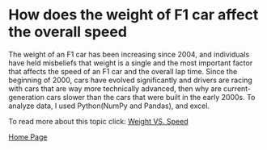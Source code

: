# How does the weight of F1 car affect the overall speed

The weight of an F1 car has been increasing since 2004, and individuals have held misbeliefs that weight is a single and the most important factor that affects the speed of an F1 car and the overall lap time. Since the beginning of 2000, cars have evolved significantly and drivers are racing with cars that are way more technically advanced, then why are current-generation cars slower than the cars that were built in the early 2000s. To analyze data, I used Python(NumPy and Pandas), and excel.

To read more about this topic click: [Weight VS. Speed](https://drive.google.com/file/d/1t1081I9_mdY5e0niadPjnxkMwYQkon-v/view?usp=sharing)

[Home Page](index.md)
